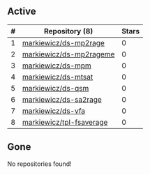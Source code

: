 ## Active
| # | Repository (8) | Stars |
| --- | --- | --- |
| 1 | [markiewicz/ds-mp2rage](https://gin.g-node.org/markiewicz/ds-mp2rage) | 0 |
| 2 | [markiewicz/ds-mp2rageme](https://gin.g-node.org/markiewicz/ds-mp2rageme) | 0 |
| 3 | [markiewicz/ds-mpm](https://gin.g-node.org/markiewicz/ds-mpm) | 0 |
| 4 | [markiewicz/ds-mtsat](https://gin.g-node.org/markiewicz/ds-mtsat) | 0 |
| 5 | [markiewicz/ds-qsm](https://gin.g-node.org/markiewicz/ds-qsm) | 0 |
| 6 | [markiewicz/ds-sa2rage](https://gin.g-node.org/markiewicz/ds-sa2rage) | 0 |
| 7 | [markiewicz/ds-vfa](https://gin.g-node.org/markiewicz/ds-vfa) | 0 |
| 8 | [markiewicz/tpl-fsaverage](https://gin.g-node.org/markiewicz/tpl-fsaverage) | 0 |

## Gone
No repositories found!
